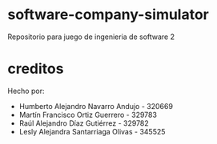 # software-company-simulator
Repositorio para juego de ingenieria de software 2

# creditos
Hecho por:
 * Humberto Alejandro Navarro Andujo - 320669
 * Martín Francisco Ortiz Guerrero - 329783
 * Raúl Alejandro Díaz Gutiérrez - 329782
 * Lesly Alejandra Santarriaga Olivas - 345525